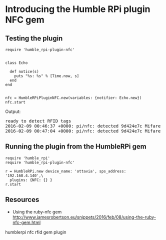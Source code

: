 # Introducing the Humble RPi plugin NFC gem


## Testing the plugin

    require 'humble_rpi-plugin-nfc'


    class Echo

      def notice(s)
        puts "%s: %s" % [Time.now, s]
      end
    end


    nfc = HumbleRPiPluginNFC.new(variables: {notifier: Echo.new})
    nfc.start

Output:

<pre>
ready to detect RFID tags
2016-02-09 00:46:37 +0000: pi/nfc: detected 9d424e7c Mifare Classic 1k SAK: 0x8
2016-02-09 00:47:04 +0000: pi/nfc: detected 9d424e7c Mifare Classic 1k SAK: 0x8
</pre>

## Running the plugin from the HumbleRPi gem

    require 'humble_rpi'
    require 'humble_rpi-plugin-nfc'

    r = HumbleRPi.new device_name: 'ottavia', sps_address: '192.168.4.140',\
      plugins: {NFC: {} }
    r.start

## Resources

* Using the ruby-nfc gem http://www.jamesrobertson.eu/snippets/2016/feb/08/using-the-ruby-nfc-gem.html

humblerpi nfc rfid gem plugin
